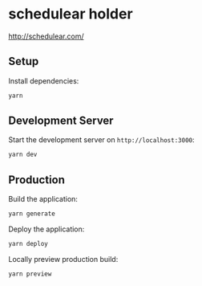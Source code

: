 # schedulear holder

http://schedulear.com/


## Setup

Install dependencies:

```bash
yarn
```

## Development Server

Start the development server on `http://localhost:3000`:

```bash
yarn dev
```

## Production

Build the application:

```bash
yarn generate
```

Deploy the application:

```bash
yarn deploy
```

Locally preview production build:

```bash
yarn preview
```
